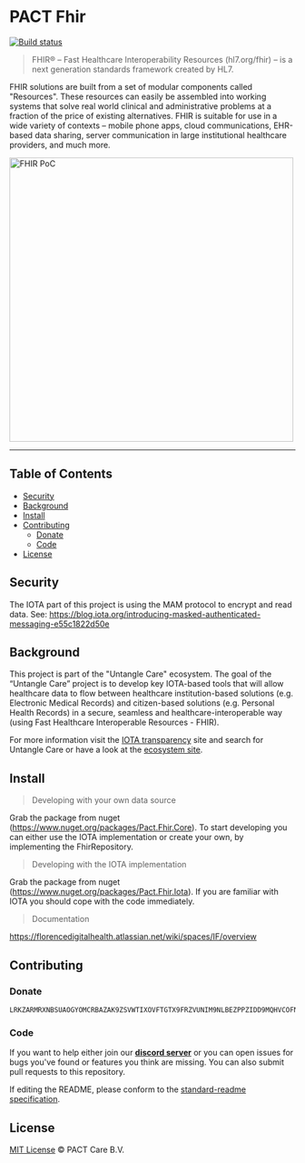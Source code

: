﻿# PACT Fhir
[![Build status](https://florencechat.visualstudio.com/PACT%20Fhir/_apis/build/status/PACT%20Fhir-CI)](https://florencechat.visualstudio.com/PACT%20Fhir/_build/latest?definitionId=13)


> FHIR® – Fast Healthcare Interoperability Resources (hl7.org/fhir) – is a next generation standards framework created by HL7.

FHIR solutions are built from a set of modular components called "Resources". These resources can easily be assembled into working systems that solve real world clinical and administrative problems at a fraction of the price of existing alternatives. FHIR is suitable for use in a wide variety of contexts – mobile phone apps, cloud communications, EHR-based data sharing, server communication in large institutional healthcare providers, and much more.

<a href="https://www.youtube.com/watch?v=BXnkzEUQsTY&t="><img src="https://i.imgur.com/s2ced6T.png" width="500px" alt="FHIR PoC"></a>

---

## Table of Contents

- [Security](#security)
- [Background](#background)
- [Install](#install)
- [Contributing](#contributing)
  - [Donate](#donate)
  - [Code](#code)
- [License](#license)

## Security

The IOTA part of this project is using the MAM protocol to encrypt and read data. 
See: https://blog.iota.org/introducing-masked-authenticated-messaging-e55c1822d50e

## Background

This project is part of the "Untangle Care" ecosystem. The goal of the “Untangle Care” project is to develop key IOTA-based tools that will allow healthcare data to flow between healthcare institution-based solutions (e.g. Electronic Medical Records) and citizen-based solutions (e.g. Personal Health Records) in a secure, seamless and healthcare-interoperable way (using Fast Healthcare Interoperable Resources - FHIR).

For more information visit the [IOTA transparency](https://transparency.iota.org/) site and search for Untangle Care or have a look at the [ecosystem site](https://ecosystem.iota.org/projects/untangle-care).


## Install

> Developing with your own data source

Grab the package from nuget (https://www.nuget.org/packages/Pact.Fhir.Core). To start developing you can either use the IOTA implementation or create your own, by implementing the FhirRepository.


> Developing with the IOTA implementation

Grab the package from nuget (https://www.nuget.org/packages/Pact.Fhir.Iota). If you are familiar with IOTA you should cope with the code immediately.

> Documentation

https://florencedigitalhealth.atlassian.net/wiki/spaces/IF/overview

## Contributing

### Donate
```
LRKZARMRXNBSUAOGYOMCRBAZAK9ZSVWTIXOVFTGTX9FRZVUNIM9NLBEZPPZIDD9MQHVCOFNELKGVCIYVWQGRWYZU9X
```

### Code
If you want to help either join our **[discord server](https://discord.gg/VMj7PFN)** or you can open issues for bugs you've found or features you think are missing. You can also submit pull requests to this repository.

If editing the README, please conform to the [standard-readme specification](https://github.com/RichardLitt/standard-readme).

## License

[MIT License](https://github.com/PACTCare/Pact.Fhir/blob/master/LICENSE) © PACT Care B.V.